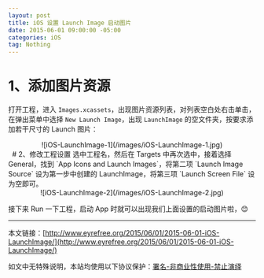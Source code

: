 ```yaml
---
layout: post
title: iOS 设置 Launch Image 启动图片 
date: 2015-06-01 09:00:00 -05:00
categories: iOS
tag: Nothing
---
```


# 1、添加图片资源
打开工程，进入 `Images.xcassets`，出现图片资源列表，对列表空白处右击单击，在弹出菜单中选择 `New Launch Image`，出现 `LaunchImage` 的空文件夹，按要求添加若干尺寸的 Launch 图片：

<center>
![iOS-LaunchImage-1](/images/iOS-LaunchImage-1.jpg)
</center>
 
# 2、修改工程设置
选中工程名，然后在 Targets 中再次选中，接着选择 General，找到 `App Icons and Launch Images`，将第二项 `Launch Image Source` 设为第一步中创建的 LaunchImage，将第三项 `Launch Screen File` 设为空即可。

<center>
![iOS-LaunchImage-2](/images/iOS-LaunchImage-2.jpg)
</center>

接下来 Run 一下工程，启动 App 时就可以出现我们上面设置的启动图片啦，😊

---
本文链接：[http://www.eyrefree.org/2015/06/01/2015-06-01-iOS-LaunchImage/](http://www.eyrefree.org/2015/06/01/2015-06-01-iOS-LaunchImage/)

如文中无特殊说明，本站均使用以下协议保护：[署名-非商业性使用-禁止演绎](http://creativecommons.org/licenses/by-nc-nd/3.0/cn/)